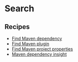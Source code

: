 # Search

## Recipes

* [Find Maven dependency](broken-reference)
* [Find Maven plugin](broken-reference)
* [Find Maven project properties](broken-reference)
* [Maven dependency insight](broken-reference)
